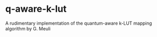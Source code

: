 # q-aware-k-lut
A rudimentary implementation of the quantum-aware k-LUT mapping algorithm by G. Meuli
